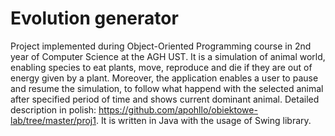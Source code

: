 # Evolution generator
Project implemented during Object-Oriented Programming course in 2nd year of Computer Science at the AGH UST. 
It is a simulation of animal world, enabling species to eat plants, move, reproduce and die if they are out of energy given by a plant. 
Moreover, the application enables a user to pause and resume the simulation, to follow what happend with the selected animal after specified period of time and shows current dominant animal. 
Detailed description in polish: https://github.com/apohllo/obiektowe-lab/tree/master/proj1.
It is written in Java with the usage of Swing library.
